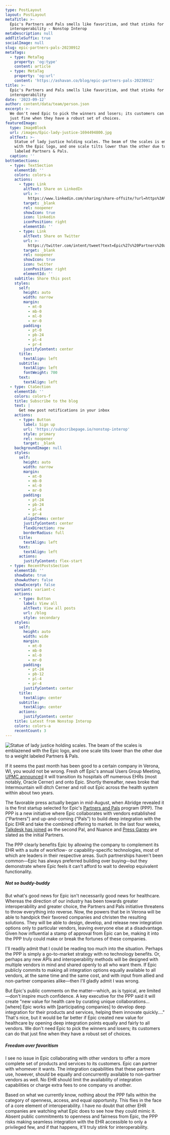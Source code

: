 ```yaml
---
type: PostLayout
layout: PostLayout
metaTitle: >-
  Epic's Partners and Pals smells like favoritism, and that stinks for
  interoperability - Nonstop Interop
metaDescription: null
addTitleSuffix: true
socialImage: null
slug: epic-partners-pals-20230912
metaTags:
  - type: MetaTag
    property: 'og:type'
    content: article
  - type: MetaTag
    property: 'og:url'
    content: 'https://ashavan.co/blog/epic-partners-pals-20230912'
title: >-
  Epic's Partners and Pals smells like favoritism, and that stinks for
  interoperability
date: '2023-09-12'
author: content/data/team/person.json
excerpt: >-
  We don't need Epic to pick the winners and losers; its customers can do that
  just fine when they have a robust set of choices.
featuredImage:
  type: ImageBlock
  url: /images/Epic-lady-justice-1694494800.jpg
  altText: >-
    Statue of lady justice holding scales. The beam of the scales is emblazened
    with the Epic logo, and one scale tilts lower than the other due to a weight
    labeled Partners & Pals.
  caption: ''
bottomSections:
  - type: TextSection
    elementId: ''
    colors: colors-a
    actions:
      - type: Link
        altText: Share on LinkedIn
        url: >-
          https://www.linkedin.com/sharing/share-offsite/?url=https%3A%2F%2Fashavan.co%2Fblog%2Fepic-partners-pals-20230912
        target: _blank
        rel: noopener
        showIcon: true
        icon: linkedin
        iconPosition: right
        elementId: ''
      - type: Link
        altText: Share on Twitter
        url: >-
          https://twitter.com/intent/tweet?text=Epic%27s%20Partners%20and%20Pals%20smells%20like%20favoritism%2C%20and%20that%20stinks%20for%20interoperability%20-%20Nonstop%20Interop&url=https%3A%2F%2Fashavan.co%2Fblog%2Fepic-partners-pals-20230912
        target: _blank
        rel: noopener
        showIcon: true
        icon: twitter
        iconPosition: right
        elementId: ''
    subtitle: Share this post
    styles:
      self:
        height: auto
        width: narrow
        margin:
          - mt-0
          - mb-0
          - ml-0
          - mr-0
        padding:
          - pt-0
          - pb-24
          - pl-4
          - pr-4
        justifyContent: center
      title:
        textAlign: left
      subtitle:
        textAlign: left
        fontWeight: 700
      text:
        textAlign: left
  - type: CtaSection
    elementId: ''
    colors: colors-f
    title: Subscribe to the blog
    text: |
      Get new post notifications in your inbox
    actions:
      - type: Button
        label: Sign up
        url: 'https://subscribepage.io/nonstop-interop'
        style: primary
        rel: noopener
        target: _blank
    backgroundImage: null
    styles:
      self:
        height: auto
        width: narrow
        margin:
          - mt-0
          - mb-0
          - ml-0
          - mr-0
        padding:
          - pt-24
          - pb-24
          - pl-4
          - pr-4
        alignItems: center
        justifyContent: center
        flexDirection: row
        borderRadius: full
      title:
        textAlign: left
      text:
        textAlign: left
      actions:
        justifyContent: flex-start
  - type: RecentPostsSection
    elementId: ''
    showDate: true
    showAuthor: false
    showExcerpt: false
    variant: variant-c
    actions:
      - type: Button
        label: View all
        altText: View all posts
        url: /blog
        style: secondary
    styles:
      self:
        height: auto
        width: wide
        margin:
          - mt-0
          - mb-0
          - ml-0
          - mr-0
        padding:
          - pt-24
          - pb-12
          - pl-4
          - pr-4
        justifyContent: center
      title:
        textAlign: center
      subtitle:
        textAlign: center
      actions:
        justifyContent: center
    title: Latest from Nonstop Interop
    colors: colors-a
    recentCount: 3
---
```

![Statue of lady justice holding scales. The beam of the scales is emblazened with the Epic logo, and one scale tilts lower than the other due to a weight labeled Partners & Pals.](/images/Epic-lady-justice-1694494800.jpg)

If it seems the past month has been good to a certain company in Verona, WI, you would not be wrong. Fresh off Epic's annual Users Group Meeting, [UPMC announced](https://www.healthcareitnews.com/news/epic-gains-new-ehr-clients-intermountain-and-upmc-move-cerner) it will transition its hospitals off numerous EHRs (most notably, Oracle Cerner) and onto Epic. Shortly thereafter, news broke that Intermountain will ditch Cerner and roll out Epic across the health system within about two years.

The favorable press actually began in mid-August, when Abridge revealed it is the first startup selected for Epic's [Partners and Pals](https://www.modernhealthcare.com/digital-health/epics-launching-third-party-vendor-program-nuance-abridge) program (PPP). The PPP is a new initiative where Epic collaborates with vendors established ("Partners") and up-and-coming ("Pals") to build deep integration with the Epic EHR and take the combined offering to market. In the last four weeks, [Talkdesk has joined](https://www.healthcareitnews.com/news/epic-adds-talkdesk-its-partners-and-pals-program) as the second Pal, and Nuance and [Press Ganey](https://www.pressganey.com/news/press-ganey-announces-collaboration-with-epic-to-advance-integration-of-patient-experience-insight-into-electronic-medical-records/) are slated as the initial Partners.

The PPP clearly benefits Epic by allowing the company to complement its EHR with a suite of workflow- or capability-specific technologies, most of which are leaders in their respective areas. Such partnerships haven't been common—Epic has always preferred building over buying—but they demonstrate where Epic feels it can't afford to wait to develop equivalent functionality.

##### Not so buddy-buddy

But what's good news for Epic isn't necessarily good news for healthcare. Whereas the direction of our industry has been towards greater interoperability and greater choice, the Partners and Pals initiative threatens to throw everything into reverse. Now, the powers that be in Verona will be able to handpick their favored companies and christen the resulting solutions. They will be able to design, develop, and release new integration options only to particular vendors, leaving everyone else at a disadvantage. Given how influential a stamp of approval from Epic can be, making it into the PPP truly could make or break the fortunes of these companies.

I'll readily admit that I could be reading too much into the situation. Perhaps the PPP is simply a go-to-market strategy with no technology benefits. Or, perhaps any new APIs and interoperability methods will be designed with multiple vendors in mind and shared openly to all who want them. If Epic publicly commits to making all integration options equally available to all vendors, at the same time and the same cost, and with input from allied and non-partner companies alike—then I'll gladly admit I was wrong.

But Epic's public comments on the matter—which, as is typical, are limited—don't inspire much confidence. A key executive for the PPP said it will create "new value for health care by curating unique collaborations...[where] Epic works with [participating companies] to develop deep integration for their products and services, helping them innovate quickly...." That's nice, but it would be far better if Epic created new value for healthcare by opening deep integration points equally and fairly to all vendors. We don't need Epic to pick the winners and losers; its customers can do that just fine when they have a robust set of choices.

##### Freedom over favoritism

I see no issue in Epic collaborating with other vendors to offer a more complete set of products and services to its customers. Epic can partner with whomever it wants. The integration capabilities that these partners use, however, should be equally and concurrently available to non-partner vendors as well. No EHR should limit the availability of integration capabilities or charge extra fees to one company vs another.

Based on what we currently know, nothing about the PPP falls within the category of openness, access, and equal opportunity. This flies in the face of a core element of interoperability. I have no doubt that other EHR companies are watching what Epic does to see how they could mimic it. Absent public commitments to openness and fairness from Epic, the PPP risks making seamless integration with the EHR accessible to only a privileged few, and if that happens, it'll truly stink for interoperability.
